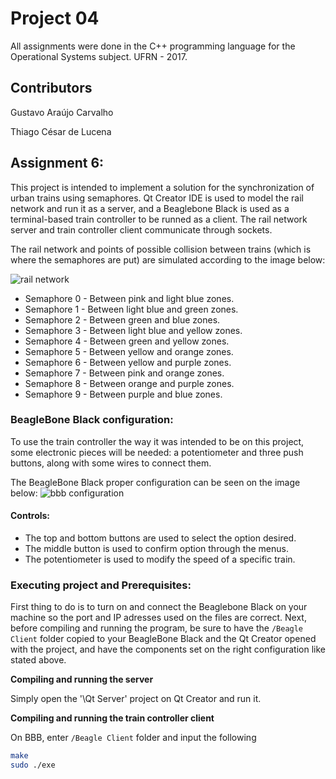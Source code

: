 # Project 04
All assignments were done in the C++ programming language for the Operational Systems subject.
UFRN - 2017.

## Contributors
Gustavo Araújo Carvalho

Thiago César de Lucena

## Assignment 6:
This project is intended to implement a solution for the synchronization of urban trains using semaphores. Qt Creator IDE is used to model the rail network and run it as a server, and a Beaglebone Black is used as a terminal-based train controller to be runned as a client. The rail network server and train controller client communicate through sockets. 

The rail network and points of possible collision between trains (which is where the semaphores are put) are simulated according to the image below:

![rail network](https://github.com/thiagocesarm/Operating_Systems_Projects/blob/master/P06_-_Train_Semaphore_System/images/trains.png)

* Semaphore 0 - Between pink and light blue zones.
* Semaphore 1 - Between light blue and green zones.
* Semaphore 2 - Between green and blue zones.
* Semaphore 3 - Between light blue and yellow zones.
* Semaphore 4 - Between green and yellow zones.
* Semaphore 5 - Between yellow and orange zones.
* Semaphore 6 - Between yellow and purple zones.
* Semaphore 7 - Between pink and orange zones.
* Semaphore 8 - Between orange and purple zones.
* Semaphore 9 - Between purple and blue zones.

### BeagleBone Black configuration:
To use the train controller the way it was intended to be on this project, some electronic pieces will 
be needed: a potentiometer and three push buttons, along with some wires to connect them.

The BeagleBone Black proper configuration can be seen on the image below:
![bbb configuration](https://github.com/thiagocesarm/Operating_Systems_Projects/blob/master/P06_-_Train_Semaphore_System/images/semaphore_bb.png)

#### Controls:
* The top and bottom buttons are used to select the option desired.
* The middle button is used to confirm option through the menus.
* The potentiometer is used to modify the speed of a specific train.

### Executing project and Prerequisites:  
First thing to do is to turn on and connect the Beaglebone Black on your machine so the port and IP adresses used on the files are correct. Next, before compiling and running the program, be sure to have the `/Beagle Client` folder copied to your BeagleBone Black and the Qt Creator opened with the project, and have the components set on the right configuration like stated above.

**Compiling and running the server**

Simply open the '\Qt Server' project on Qt Creator and run it.

**Compiling and running the train controller client**

On BBB, enter `/Beagle Client` folder and input the following

```bash
make
sudo ./exe
```